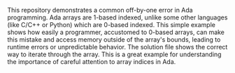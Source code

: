 This repository demonstrates a common off-by-one error in Ada programming.  Ada arrays are 1-based indexed, unlike some other languages (like C/C++ or Python) which are 0-based indexed.  This simple example shows how easily a programmer, accustomed to 0-based arrays, can make this mistake and access memory outside of the array's bounds, leading to runtime errors or unpredictable behavior. The solution file shows the correct way to iterate through the array.  This is a great example for understanding the importance of careful attention to array indices in Ada.